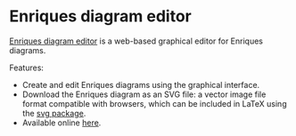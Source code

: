 # Enriques diagram editor
[Enriques diagram editor](https://rogolop.github.io/Enriques-diagram-editor/) is a web-based graphical editor for Enriques diagrams.

Features:
- Create and edit Enriques diagrams using the graphical interface.
- Download the Enriques diagram as an SVG file: a vector image file format compatible with browsers, which can be included in LaTeX using the [svg package](https://ctan.org/pkg/svg).
- Available online [here](https://rogolop.github.io/Enriques-diagram-editor/).
